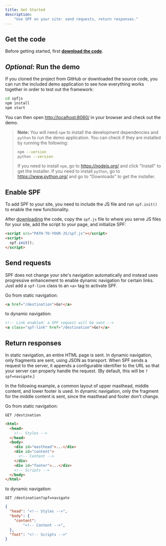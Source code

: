 ```yaml
---
title: Get Started
description:
    "Use SPF on your site: send requests, return responses."
---
```



## Get the code

Before getting started, first **[download the code][]**.


## _Optional:_ Run the demo

If you cloned the project from GitHub or downloaded the source
code, you can run the included demo application to see how
everything works together in order to test out the framework:

```sh
cd spfjs
npm install
npm start
```

You can then open <http://localhost:8080/> in your browser and
check out the demo.

> **Note:** You will need `npm` to install the development
> dependencies and `python` to run the demo application.  You
> can check if they are installed by running the following:
>
> ```sh
> npm --version
> python --version
> ```
>
> If you need to install `npm`, go to <https://nodejs.org/> and
> click "Install" to get the installer.  If you need to install
> `python`, go to <https://www.python.org/> and go to
> "Downloads" to get the installer.


## Enable SPF

To add SPF to your site, you need to include the JS file and run
`spf.init()` to enable the new functionality.

After [downloading][] the code, copy the `spf.js` file to where
you serve JS files for your site, add the script to your page,
and initialize SPF:

```html
<script src="PATH-TO-YOUR-JS/spf.js"></script>
<script>
  spf.init();
</script>
```


## Send requests

SPF does not change your site's navigation automatically and
instead uses progressive enhancement to enable dynamic
navigation for certain links.  Just add a `spf-link` class to an
`<a>` tag to activate SPF.

Go from static navigation:

```html
<a href="/destination">Go!</a>
```

to dynamic navigation:

```html
<!-- Link enabled: a SPF request will be sent -->
<a class="spf-link" href="/destination">Go!</a>
```


## Return responses

In static navigation, an entire HTML page is sent.  In dynamic
navigation, only fragments are sent, using JSON as transport.
When SPF sends a request to the server, it appends a
configurable identifier to the URL so that your server can
properly handle the request.  (By default, this will be
`?spf=navigate`.)

In the following example, a common layout of upper masthead,
middle content, and lower footer is used.  In dynamic
navigation, only the fragment for the middle content is sent,
since the masthead and footer don't change.

Go from static navigation:

`GET /destination`

```html
<html>
  <head>
    <!-- Styles -->
  </head>
  <body>
    <div id="masthead">...</div>
    <div id="content">
      <!-- Content -->
    </div>
    <div id="footer">...</div>
    <!-- Scripts -->
  </body>
</html>
```

to dynamic navigation:

`GET /destination?spf=navigate`

```json
{
  "head": "<!-- Styles -->",
  "body": {
    "content":
        "<!-- Content -->",
  },
  "foot": "<!-- Scripts -->"
}
```



[download the code]: ../download.md
[downloading]: ../download.md
